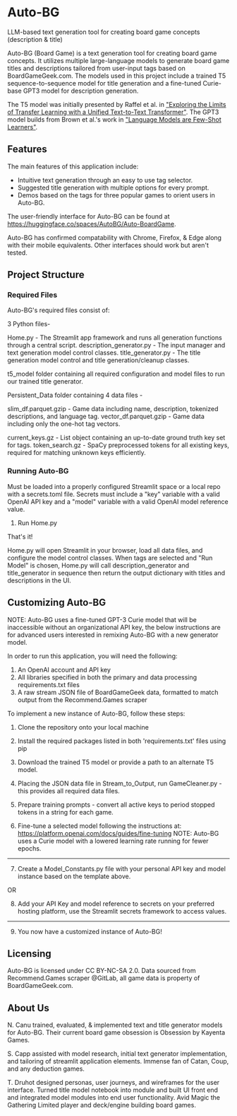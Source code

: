 # Auto-BG
LLM-based text generation tool for creating board game concepts (description & title)

Auto-BG (Board Game) is a text generation tool for creating board game concepts. It utilizes multiple large-language models to generate board game titles and descriptions tailored from user-input tags based on BoardGameGeek.com. The models used in this project include a trained T5 sequence-to-sequence model for title generation and a fine-tuned Curie-base GPT3 model for description generation. 


The T5 model was initially presented by Raffel et al. in ["Exploring the Limits of Transfer Learning with a Unified Text-to-Text Transformer"](https://arxiv.org/pdf/1910.10683.pdf). The GPT3 model builds from Brown et al.'s work in ["Language Models are Few-Shot Learners"](https://arxiv.org/abs/2005.14165).


## Features
The main features of this application include:

- Intuitive text generation through an easy to use tag selector.
- Suggested title generation with multiple options for every prompt.
- Demos based on the tags for three popular games to orient users in Auto-BG.

The user-friendly interface for Auto-BG can be found at https://huggingface.co/spaces/AutoBG/Auto-BoardGame.

Auto-BG has confirmed compatability with Chrome, Firefox, & Edge along with their mobile equivalents. Other interfaces should work but aren't tested.

## Project Structure

### Required Files
Auto-BG's required files consist of:

3 Python files-

Home.py - The Streamlit app framework and runs all generation functions through a central script.
description_generator.py - The input manager and text generation model control classes.
title_generator.py - The title generation model control and title generation/cleanup classes.

t5_model folder containing all required configuration and model files to run our trained title generator.

Persistent_Data folder containing 4 data files -

slim_df.parquet.gzip - Game data including name, description, tokenized descriptions, and language tag.
vector_df.parquet.gzip - Game data including only the one-hot tag vectors.

current_keys.gz - List object containing an up-to-date ground truth key set for tags.
token_search.gz - SpaCy preprocessed tokens for all existing keys, required for matching unknown keys efficiently.

### Running Auto-BG
Must be loaded into a properly configured Streamlit space or a local repo with a secrets.toml file. Secrets must include a "key" variable with a valid OpenAI API key and a "model" variable with a valid OpenAI model reference value.

1. Run Home.py

That's it!

Home.py will open Streamlit in your browser, load all data files, and configure the model control classes. When tags are selected and "Run Model" is chosen, Home.py will call description_generator and title_generator in sequence then return the output dictionary with titles and descriptions in the UI.

## Customizing Auto-BG
NOTE: Auto-BG uses a fine-tuned GPT-3 Curie model that will be inaccessible without an organizational API key, 
the below instructions are for advanced users interested in remixing Auto-BG with a new generator model.

In order to run this application, you will need the following:
1. An OpenAI account and API key
2. All libraries specified in both the primary and data processing requirements.txt files
3. A raw stream JSON file of BoardGameGeek data, formatted to match output from the Recommend.Games scraper

To implement a new instance of Auto-BG, follow these steps:
1. Clone the repository onto your local machine
2. Install the required packages listed in both 'requirements.txt' files using pip
3. Download the trained T5 model or provide a path to an alternate T5 model.
4. Placing the JSON data file in Stream_to_Output, run GameCleaner.py - this provides all required data files.

5. Prepare training prompts - convert all active keys to period stopped tokens in a string for each game.
6. Fine-tune a selected model following the instructions at: https://platform.openai.com/docs/guides/fine-tuning
NOTE: Auto-BG uses a Curie model with a lowered learning rate running for fewer epochs.
---
7. Create a Model_Constants.py file with your personal API key and model instance based on the template above.

OR

8. Add your API Key and model reference to secrets on your preferred hosting platform, use the Streamlit secrets framework to access values.
---
9. You now have a customized instance of Auto-BG!

## Licensing
Auto-BG is licensed under CC BY-NC-SA 2.0. Data sourced from Recommend.Games scraper @GitLab, all game data is property of BoardGameGeek.com.

## About Us
N. Canu trained, evaluated, & implemented text and title generator models for Auto-BG. Their current board game obsession is Obsession by Kayenta Games.

S. Capp assisted with model research, initial text generator implementation, and tailoring of streamlit application elements. Immense fan of Catan, Coup, and any deduction games.

T. Druhot designed personas, user journeys, and wireframes for the user interface. Turned title model notebook into module and built UI front end and integrated model modules into end user functionality. Avid Magic the Gathering Limited player and deck/engine building board games.

